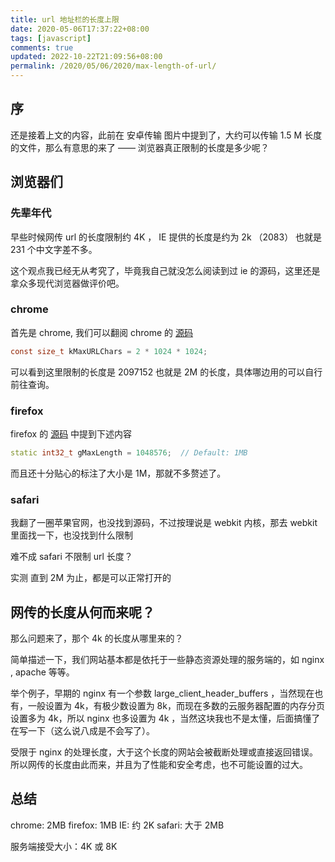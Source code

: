 ```yaml
---
title: url 地址栏的长度上限
date: 2020-05-06T17:37:22+08:00
tags: [javascript]
comments: true
updated: 2022-10-22T21:09:56+08:00
permalink: /2020/05/06/2020/max-length-of-url/
---
```


## 序

还是接着上文的内容，此前在 安卓传输 图片中提到了，大约可以传输 1.5 M 长度的文件，那么有意思的来了 —— 浏览器真正限制的长度是多少呢？

<!-- more -->

## 浏览器们

### 先辈年代

早些时候网传 url 的长度限制约 4K ， IE 提供的长度是约为  2k （2083） 也就是 231 个中文字差不多。

这个观点我已经无从考究了，毕竟我自己就没怎么阅读到过 ie 的源码，这里还是拿众多现代浏览器做评价吧。

### chrome

首先是 chrome, 我们可以翻阅 chrome 的 [源码](https://source.chromium.org/chromium/chromium/src/+/master:url/url_constants.cc;l=36)

```c
const size_t kMaxURLChars = 2 * 1024 * 1024;
```

可以看到这里限制的长度是 2097152 也就是 2M 的长度，具体哪边用的可以自行前往查询。

### firefox

firefox 的 [源码](https://dxr.mozilla.org/mozilla-central/source/netwerk/base/nsURLHelper.cpp#36) 中提到下述内容

```cpp
static int32_t gMaxLength = 1048576;  // Default: 1MB
```

而且还十分贴心的标注了大小是 1M，那就不多赘述了。

### safari

我翻了一圈苹果官网，也没找到源码，不过按理说是 webkit 内核，那去 webkit 里面找一下，也没找到什么限制

难不成 safari 不限制 url 长度？

实测 直到 2M 为止，都是可以正常打开的

## 网传的长度从何而来呢？

那么问题来了，那个 4k 的长度从哪里来的？

简单描述一下，我们网站基本都是依托于一些静态资源处理的服务端的，如 nginx , apache 等等。

举个例子，早期的 nginx 有一个参数 large_client_header_buffers ，当然现在也有，一般设置为 4k，有极少数设置为 8k，而现在多数的云服务器配置的内存分页设置多为 4k，所以 nginx 也多设置为 4k ，当然这块我也不是太懂，后面搞懂了在写一下（这么说八成是不会写了）。

受限于 nginx 的处理长度，大于这个长度的网站会被截断处理或直接返回错误。所以网传的长度由此而来，并且为了性能和安全考虑，也不可能设置的过大。

## 总结

chrome: 2MB
firefox: 1MB
IE: 约 2K
safari: 大于 2MB

服务端接受大小：4K 或 8K


